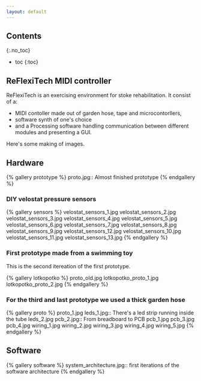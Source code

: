 ```yaml
---
layout: default
---
```

## Contents
{:.no_toc}

* toc
{:toc}

## ReFlexiTech MIDI controller

ReFlexiTech is an exercising environment for stoke rehabilitation. It consist of a:

* MIDI contoller made out of garden hose, tape and microcontorllers, 
* software synth of one's choice 
* and a Processing software handling communication between different modules and presenting a GUI.

Here's some making of images.

## Hardware

{% gallery prototype %}
	proto.jpg:: Almost finished prototype
{% endgallery %}

### DIY velostat pressure sensors

{% gallery sensors %}
	velostat_sensors_1.jpg
	velostat_sensors_2.jpg
	velostat_sensors_3.jpg
	velostat_sensors_4.jpg
	velostat_sensors_5.jpg
	velostat_sensors_6.jpg
	velostat_sensors_7.jpg
	velostat_sensors_8.jpg
	velostat_sensors_9.jpg
	velostat_sensors_12.jpg
	velostat_sensors_10.jpg
	velostat_sensors_11.jpg
	velostat_sensors_13.jpg
{% endgallery %}

### First prototype made from a swimming toy

This is the second itereation of the first prototype.

{% gallery lotkopotko %}
	proto_old.jpg
	lotkopotko_proto_1.jpg
	lotkopotko_proto_2.jpg
{% endgallery %}

### For the third and last prototype we used a thick garden hose

{% gallery proto %}
	proto_1.jpg
	leds_1.jpg:: There's a led strip running inside the tube
	leds_2.jpg
	pcb_2.jpg:: From breadboard to PCB
	pcb_1.jpg
	pcb_3.jpg
	pcb_4.jpg
	wiring_1.jpg
	wiring_2.jpg
	wiring_3.jpg
	wiring_4.jpg
	wiring_5.jpg
{% endgallery %}

## Software

{% gallery software %}
	system_architecture.jpg:: first iterations of the software architecture 
{% endgallery %}